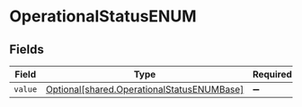 # OperationalStatusENUM


## Fields

| Field                                                                                          | Type                                                                                           | Required                                                                                       | Description                                                                                    | Example                                                                                        |
| ---------------------------------------------------------------------------------------------- | ---------------------------------------------------------------------------------------------- | ---------------------------------------------------------------------------------------------- | ---------------------------------------------------------------------------------------------- | ---------------------------------------------------------------------------------------------- |
| `value`                                                                                        | [Optional[shared.OperationalStatusENUMBase]](../../models/shared/operationalstatusenumbase.md) | :heavy_minus_sign:                                                                             | N/A                                                                                            | FlightBoarding                                                                                 |